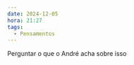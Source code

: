 ```yaml
---
date: 2024-12-05
hora: 21:27
tags:
  - Pensamentos
---
```




Perguntar o que o André acha sobre isso

